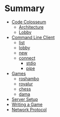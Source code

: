 # Summary

- [Code Colosseum](./coco.md)
  - [Architecture](./coco/arch.md)
  - [Lobby](./coco/lobby.md)
- [Command Line Client](./cli.md)
  - [list](./cli/list.md)
  - [lobby](./cli/lobby.md)
  - [new](./cli/new.md)
  - [connect](./cli/connect.md)
    - [stdio](./cli/stdio.md)
    - [pipe](./cli/pipe.md)
- [Games](./games.md)
  - [roshambo](./games/roshambo.md)
  - [royalur](./games/royalur.md)
  - [chess](./games/chess.md)
  - [dama](./games/dama.md)
- [Server Setup]()
- [Writing a Game]()
- [Network Protocol]()
